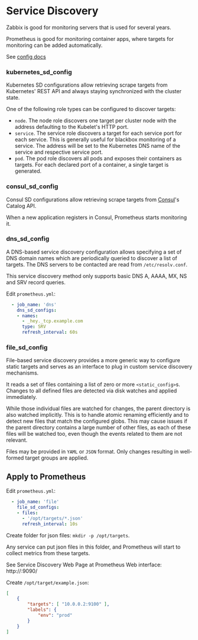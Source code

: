 # Service Discovery

Zabbix is good for monitoring servers that is used for several years.

Prometheus is good for monitoring container apps, where targets for monitoring can be added automatically.

See [config docs](https://prometheus.io/docs/prometheus/latest/configuration/configuration/)

### kubernetes_sd_config

Kubernetes SD configurations allow retrieving scrape targets from Kubernetes' REST API and always staying synchronized with the cluster state.

One of the following role types can be configured to discover targets:

- `node`. The node role discovers one target per cluster node with the address defaulting to the Kubelet's HTTP port.
- `service`. The service role discovers a target for each service port for each service. This is generally useful for blackbox monitoring of a service.
  The address will be set to the Kubernetes DNS name of the service and respective service port.
- `pod`. The pod role discovers all pods and exposes their containers as targets. For each declared port of a container, a single target is generated. 

### consul_sd_config

Consul SD configurations allow retrieving scrape targets from [Consul](https://www.consul.io/)'s Catalog API.

When a new application registers in Consul, Prometheus starts monitoring it.

### dns_sd_config

A DNS-based service discovery configuration allows specifying a set of DNS domain names which are periodically queried to discover a list of targets. 
The DNS servers to be contacted are read from `/etc/resolv.conf`.

This service discovery method only supports basic DNS A, AAAA, MX, NS and SRV record queries.

Edit `prometheus.yml`:

```yml
  - job_name: 'dns'
    dns_sd_configs:
    - names:
      - _hey._tcp.example.com
      type: SRV
      refresh_interval: 60s

```

### file_sd_config

File-based service discovery provides a more generic way to configure static targets and serves as an interface to plug in custom service discovery mechanisms.

It reads a set of files containing a list of zero or more `<static_config>`s. 
Changes to all defined files are detected via disk watches and applied immediately.

While those individual files are watched for changes, the parent directory is also watched implicitly. 
This is to handle atomic renaming efficiently and to detect new files that match the configured globs. 
This may cause issues if the parent directory contains a large number of other files, 
as each of these files will be watched too, even though the events related to them are not relevant.

Files may be provided in `YAML` or `JSON` format. Only changes resulting in well-formed target groups are applied.

## Apply to Prometheus

Edit `prometheus.yml`:

```yml
  - job_name: 'file'
    file_sd_configs:
    - files:
      - '/opt/targets/*.json'
      refresh_interval: 10s
```

Create folder for json files: `mkdir -p /opt/targets`.

Any service can put json files in this folder, and Prometheus will start to collect metrics from these targets.

See Service Discovery Web Page at Prometheus Web interface: http://<ip-address>:9090/

Create `/opt/target/example.json`:

```json
[
    {
        "targets": [ "10.0.0.2:9100" ],
        "labels": {
            "env": "prod"
        }
    }
]
```
